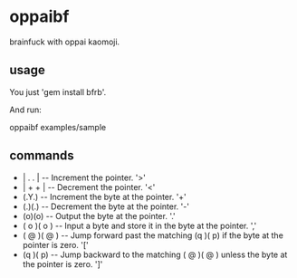 # oppaibf

brainfuck with oppai kaomoji.

## usage

You just 'gem install bfrb'.

And run:

  oppaibf examples/sample

## commands

* | . . | -- Increment the pointer. '>'
* | + + | -- Decrement the pointer. '<'
* (.Y.) -- Increment the byte at the pointer. '+'
* (.)(.) -- Decrement the byte at the pointer. '-'
* (o)(o) -- Output the byte at the pointer. '.'
* ( o )( o ) -- Input a byte and store it in the byte at the pointer. ','
* ( @ )( @ ) -- Jump forward past the matching (q )( p) if the byte at the pointer is zero. '['
* (q )( p) -- Jump backward to the matching ( @ )( @ ) unless the byte at the pointer is zero. ']'
